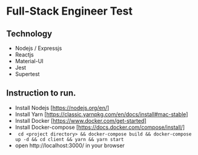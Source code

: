 # Full-Stack Engineer Test

## Technology

* Nodejs / Expressjs
* Reactjs
* Material-UI
* Jest
* Supertest

## Instruction to run.
* Install Nodejs [https://nodejs.org/en/]
* Install Yarn [https://classic.yarnpkg.com/en/docs/install#mac-stable]
* Install Docker [https://www.docker.com/get-started]
* Install Docker-compose [https://docs.docker.com/compose/install/]
* ` cd <project directory> && docker-compose build && docker-compose up -d && cd client && yarn && yarn start`
* open http://localhost:3000/ in your browser